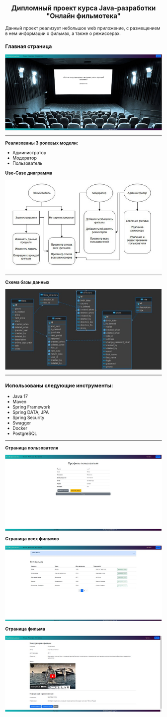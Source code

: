 <h2  align="center">Дипломный проект курса Java-разработки<br>"Онлайн фильмотека"</h2>


Данный проект реализует небольшое web приложение, с размещением в нем информации о фильмах, а также о режиссерах.

### Главная страница

![](src/main/resources/forGit/mainpage.jpg)

---

**Реализованы 3 ролевых модели:**
- Администратор
- Модератор
- Пользователь

**Use-Case диаграмма**

![](src/main/resources/forGit/usecase.jpg)

---

**Схема базы данных**

![](src/main/resources/forGit/bd.jpg)

---

### Использованы следующие инструменты:
- Java 17
- Maven
- Spring Framework
- Spring DATA, JPA
- Spring Security
- Swagger
- Docker
- PostgreSQL

---

**Страница пользователя**

![](src/main/resources/forGit/user.jpg)

**Страница всех фильмов**

![](src/main/resources/forGit/films.jpg)

**Страница фильма**

![](src/main/resources/forGit/film.jpg)

[//]: # (env.properties)
[//]: # ()
[//]: # (db_user=user1)
[//]: # (db_pass=12345)
[//]: # ()
[//]: # (name=admin)
[//]: # (password=$2a$10$GlvNrelbWOWZzbKi.S.WrOUosmmNOef6YnOlWuOaG.UvSvyxlr1Nu)
[//]: # (role=ADMIN)
[//]: # ()
[//]: # (mail.log=@gmail.com)
[//]: # (mail.pass=yrhwghgkyxnhrxei)
